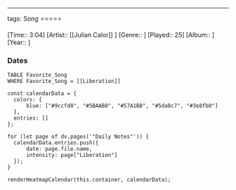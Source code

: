 ---
tags: Song ⭐⭐⭐⭐⭐ 

[Time:: 3:04]
[Artist:: [[Julian Calor]] ]
[Genre:: ]
[Played:: 25]
[Album:: ]
[Year:: ]
### Dates
````dataview
TABLE Favorite_Song
WHERE Favorite_Song = [[Liberation]]
````
  ```dataviewjs
const calendarData = { 
	colors: { 
		blue: ["#9ccfd8", "#5BAAB8", "#57A1BB", "#5da8c7", "#3e8fb0"] 
	}, 
	entries: [] 
}; 

for (let page of dv.pages('"Daily Notes"')) { 
	calendarData.entries.push({ 
		date: page.file.name, 
		intensity: page["Liberation"]
	}); 
} 

renderHeatmapCalendar(this.container, calendarData);
```
